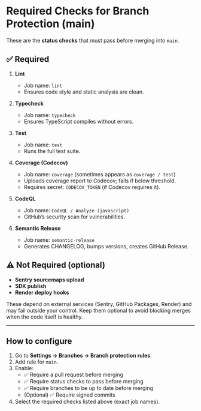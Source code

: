# Required Checks for Branch Protection (main)

These are the **status checks** that must pass before merging into `main`.

## ✅ Required

1. **Lint**
   - Job name: `lint`
   - Ensures code style and static analysis are clean.

2. **Typecheck**
   - Job name: `typecheck`
   - Ensures TypeScript compiles without errors.

3. **Test**
   - Job name: `test`
   - Runs the full test suite.

4. **Coverage (Codecov)**
   - Job name: `coverage` (sometimes appears as `coverage / test`)
   - Uploads coverage report to Codecov; fails if below threshold.
   - Requires secret: `CODECOV_TOKEN` (if Codecov requires it).

5. **CodeQL**
   - Job name: `CodeQL / Analyze (javascript)`
   - GitHub’s security scan for vulnerabilities.

6. **Semantic Release**
   - Job name: `semantic-release`
   - Generates CHANGELOG, bumps versions, creates GitHub Release.

## ⚠️ Not Required (optional)
- **Sentry sourcemaps upload**
- **SDK publish**
- **Render deploy hooks**

These depend on external services (Sentry, GitHub Packages, Render) and may fail outside your control. Keep them optional to avoid blocking merges when the code itself is healthy.

---

## How to configure
1. Go to **Settings → Branches → Branch protection rules**.
2. Add rule for `main`.
3. Enable:
   - ✅ Require a pull request before merging
   - ✅ Require status checks to pass before merging
   - ✅ Require branches to be up to date before merging
   - (Optional) ✅ Require signed commits
4. Select the required checks listed above (exact job names).
